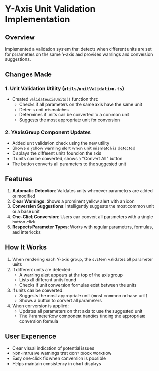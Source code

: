# Y-Axis Unit Validation Implementation

## Overview
Implemented a validation system that detects when different units are set for parameters on the same Y-axis and provides warnings and conversion suggestions.

## Changes Made

### 1. Unit Validation Utility (`utils/unitValidation.ts`)
- Created `validateAxisUnits()` function that:
  - Checks if all parameters on the same axis have the same unit
  - Detects unit mismatches
  - Determines if units can be converted to a common unit
  - Suggests the most appropriate unit for conversion

### 2. YAxisGroup Component Updates
- Added unit validation check using the new utility
- Shows a yellow warning alert when unit mismatch is detected
- Displays the different units found on the axis
- If units can be converted, shows a "Convert All" button
- The button converts all parameters to the suggested unit

## Features
1. **Automatic Detection**: Validates units whenever parameters are added or modified
2. **Clear Warnings**: Shows a prominent yellow alert with an icon
3. **Conversion Suggestions**: Intelligently suggests the most common unit or a base unit
4. **One-Click Conversion**: Users can convert all parameters with a single button click
5. **Respects Parameter Types**: Works with regular parameters, formulas, and interlocks

## How It Works
1. When rendering each Y-axis group, the system validates all parameter units
2. If different units are detected:
   - A warning alert appears at the top of the axis group
   - Lists all different units found
   - Checks if unit conversion formulas exist between the units
3. If units can be converted:
   - Suggests the most appropriate unit (most common or base unit)
   - Shows a button to convert all parameters
4. When conversion is applied:
   - Updates all parameters on that axis to use the suggested unit
   - The ParameterRow component handles finding the appropriate conversion formula

## User Experience
- Clear visual indication of potential issues
- Non-intrusive warnings that don't block workflow
- Easy one-click fix when conversion is possible
- Helps maintain consistency in chart displays